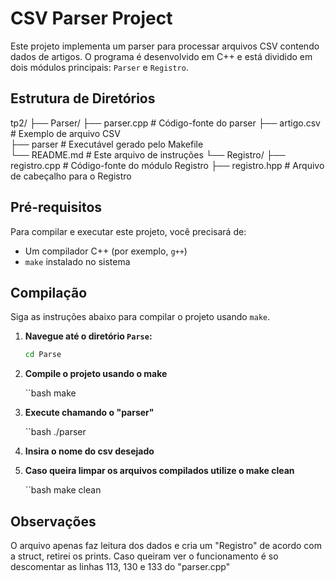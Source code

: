 # CSV Parser Project

Este projeto implementa um parser para processar arquivos CSV contendo dados de artigos. O programa é desenvolvido em C++ e está dividido em dois módulos principais: `Parser` e `Registro`.

## Estrutura de Diretórios

tp2/
├── Parser/
    ├── parser.cpp # Código-fonte do parser 
    ├── artigo.csv # Exemplo de arquivo CSV  
    ├── parser # Executável gerado pelo Makefile  
    └── README.md # Este arquivo de instruções 
└── Registro/ 
    ├── registro.cpp # Código-fonte do módulo Registro 
    ├── registro.hpp # Arquivo de cabeçalho para o Registro


## Pré-requisitos

Para compilar e executar este projeto, você precisará de:

- Um compilador C++ (por exemplo, `g++`)
- `make` instalado no sistema

## Compilação

Siga as instruções abaixo para compilar o projeto usando `make`.

1. **Navegue até o diretório `Parse`:**

   ```bash
   cd Parse

2. **Compile o projeto usando o make**

    ``bash
    make

3. **Execute chamando o "parser"**
    
    ``bash
    ./parser

4. **Insira o nome do csv desejado**

5. **Caso queira limpar os arquivos compilados utilize o make clean**

    ``bash
    make clean

## Observações

O arquivo apenas faz leitura dos dados e cria um "Registro" de acordo com a struct, retirei os prints. Caso queiram ver o funcionamento 
é so descomentar as linhas 113, 130 e 133 do "parser.cpp"
